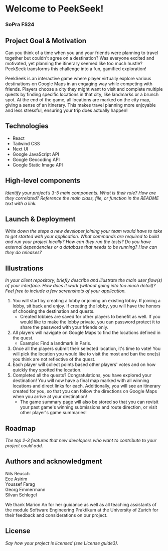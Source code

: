 # Welcome to PeekSeek!
### SoPra FS24

## Project Goal & Motivation
Can you think of a time when you and your friends were planning to travel together but couldn't agree on a destination? Was everyone excited and motivated, yet planning the itinerary seemed like too much hustle? PeekSeek transforms this challenge into a fun, gamified exploration! 

PeekSeek is an interactive game where player virtually explore various destinations on Google Maps in an engaging way while competing with friends. Players choose a city they might want to visit and complete multiple quests by finding specific locations in that city, like landmarks or a brunch spot. At the end of the game, all locations are marked on the city map, giving a sense of an itinerary. This makes travel planning more enjoyable and less stressful, ensuring your trip does actually happen!

## Technologies
- React
- Tailwind CSS
- Next UI
- Google JavaScript API
- Google Geocoding API
- Google Static Image API

## High-level components
_Identify your project’s 3-5 main components. What is their role?_
_How are they correlated? Reference the main class, file, or function in the README text
with a link._

## Launch & Deployment
_Write down the steps a new developer joining your team would have to take to get started with your application. What commands are required to build and run your project locally? How can they run the tests? Do you have external dependencies or a database that needs to be running? How can they do releases?_

## Illustrations
_In your client repository, briefly describe and illustrate the main user flow(s) of your interface. How does it work (without going into too much detail)? Feel free to include a few screenshots of your application._
1. You will start by creating a lobby or joining an existing lobby. If joining a lobby, sit back and enjoy. If creating the lobby, you will have the honors of choosing the destination and quests.
    - Created lobbies are saved for other players to benefit as well. If you would like to make the lobby private, you can password protect it to     share the password with your friends only.
2. All players will navigate on Google Maps to find the locations defined in the quest. 
    - Example: Find a landmark in Paris.
3. Once all the players submit their selected location, it's time to vote! You will pick the location you would like to visit the most and ban the one(s) you think are not reflective of the quest.
4. Each player will collect points based other players' votes and on how quickly they spotted the location.
5. Completed all the quests? Congratulations, you have explored your destination! You will now have a final map marked with all winning locations and direct links for each. Additionally, you will see an itinerary created for you, so that you can follow the directions on Google Maps when you arrive at your destination!
    - The game summary page will also be stored so that you can revisit your past game's winning submissions and route direction, or visit other player's game summaries!

## Roadmap
_The top 2-3 features that new developers who want to contribute to your project could add._

## Authors and acknowledgment
Nils Reusch  
Ece Asirim  
Youssef Farag  
Georg Emmermann  
Silvan Schlegel  

We thank Marion An for her guidance as well as all teaching assistants of the module Software Engineering Praktikum at the University of Zurich for their feedback and considerations on our project.

## License
_Say how your project is licensed (see License guide3)._

